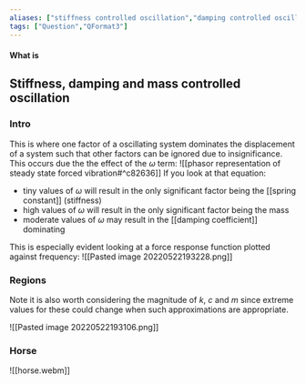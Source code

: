 ```yaml
---
aliases: ["stiffness controlled oscillation","damping controlled oscillation","mass controlled oscillation"]
tags: ["Question","QFormat3"]
---
```


#### What is
## Stiffness, damping and mass controlled oscillation
### Intro
This is where one factor of a oscillating system dominates the displacement of a system such that other factors can be ignored due to insignificance. This occurs due the the effect of the $\omega$ term:
![[phasor representation of steady state forced vibration#^c82636]]
If you look at that equation:
- tiny values of $\omega$ will result in the only significant factor being the [[spring constant]] (stiffness)
- high values of $\omega$ will result in the only significant factor being the mass
- moderate values of $\omega$ may result in the [[damping coefficient]] dominating

This is especially evident looking at a force response function plotted against frequency:
![[Pasted image 20220522193228.png]]

### Regions
Note it is also worth considering the magnitude of $k$, $c$ and $m$ since extreme values for these could change when such approximations are appropriate.

![[Pasted image 20220522193106.png]]

### Horse
![[horse.webm]]